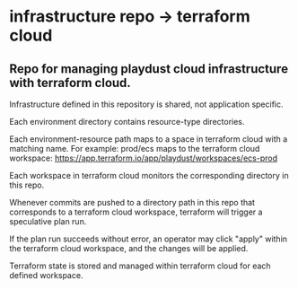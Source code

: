 # infrastructure repo -> terraform cloud

## Repo for managing playdust cloud infrastructure with terraform cloud.

Infrastructure defined in this repository is shared, not application specific.

Each environment directory contains resource-type directories. 

Each environment-resource path maps to a space in terraform cloud with a matching name. 
For example: prod/ecs maps to the terraform cloud workspace: https://app.terraform.io/app/playdust/workspaces/ecs-prod

Each workspace in terraform cloud monitors the corresponding directory in this repo.

Whenever commits are pushed to a directory path in this repo that corresponds to a terraform cloud workspace, terraform will trigger a speculative plan run. 

If the plan run succeeds without error, an operator may click "apply" within the terraform cloud workspace, and the changes will be applied.

Terraform state is stored and managed within terraform cloud for each defined workspace.


